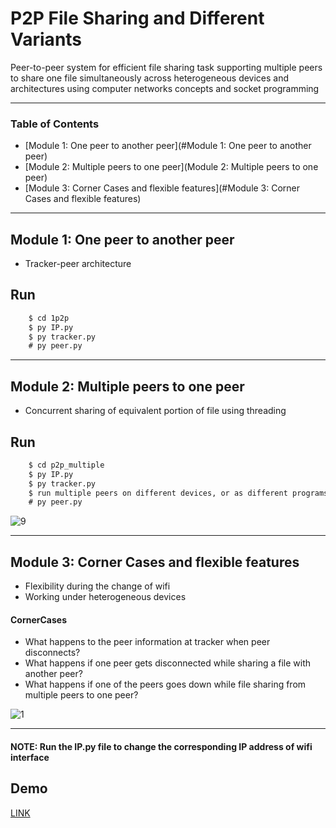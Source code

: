 
# P2P File Sharing and Different Variants

Peer-to-peer system for efficient file sharing task supporting multiple peers to share one file simultaneously across heterogeneous devices and architectures using computer networks concepts and socket programming

---

### Table of Contents


- [Module 1: One peer to another peer](#Module 1: One peer to another peer)
- [Module 2: Multiple peers to one peer](Module 2: Multiple peers to one peer)
- [Module 3: Corner Cases and flexible features](#Module 3: Corner Cases and flexible features)

---

## Module 1: One peer to another peer
- Tracker-peer architecture

## Run 

```html
    $ cd 1p2p
    $ py IP.py
    $ py tracker.py
    # py peer.py
```

---

## Module 2: Multiple peers to one peer

- Concurrent sharing of equivalent portion of file using threading

## Run 

```html
    $ cd p2p_multiple
    $ py IP.py
    $ py tracker.py
    $ run multiple peers on different devices, or as different programs
    # py peer.py
```

![9](https://user-images.githubusercontent.com/46133803/109121371-291f7480-776d-11eb-97bb-08e44b92cb8b.png)

---

## Module 3: Corner Cases and flexible features

-  Flexibility during the change of wifi
-  Working under heterogeneous devices

#### CornerCases
- What happens to the peer information at tracker when peer disconnects?
- What happens if one peer gets disconnected while sharing a file with another peer?
- What happens if one of the peers goes down while file sharing from multiple peers to one peer?

![1](https://user-images.githubusercontent.com/46133803/109120742-57508480-776c-11eb-9e63-52384f65a600.jpg)

---

#### NOTE: Run the IP.py file to change the corresponding IP address of wifi interface

## Demo
[LINK](https://drive.google.com/drive/folders/14uxCkKPaWneU1bpen1CoSMZt1STIS8Bf?usp=sharing) 
